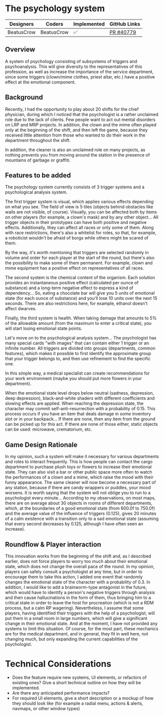 # The psychology system


| Designers | Coders | Implemented | GitHub Links |
|---|---|---|---|
| BeatusCrow | BeatusCrow | :white_check_mark:| [PR #40779](https://github.com/space-wizards/space-station-14/pull/40779) |


## Overview

A system of psychology consisting of subsystems of triggers and psychoanalysis. This will give diversity to the representatives of this profession, as well as increase the importance of the service department, since some triggers (clown/mime clothes, priest altar, etc.) have a positive effect at the emotional component.

## Background

Recently, I had the opportunity to play about 20 shifts for the chief physician, during which I noticed that the psychologist is a rather unclaimed role due to the lack of clients. Few people want to act out mental disorders on LRP and MRP projects. In addition, the clown and the mime often played only at the beginning of the shift, and then left the game, because they received little attention from those who wanted to do their work in the department throughout the shift.

In addition, the cleaner is also an unclaimed role on many projects, as nothing prevents you from moving around the station in the presence of mountains of garbage or graffiti.

## Features to be added

The psychology system currently consists of 3 trigger systems and a psychological analysis system.

The first trigger system is visual, which applies various effects depending on what you see. The field of view is 5 tiles (objects behind obstacles like walls are not visible, of course). Visually, you can be affected both by items on other players (for example, a clown's mask) and by any other object... All trigger objects in their prototypes can have both positive and negative effects. Additionally, they can affect all races or only some of them. Along with race restrictions, there's also a whitelist for roles, so that, for example, a roboticist wouldn't be afraid of borgs while others might be scared of them.

By the way, it's worth mentioning that triggers are selected randomly in volume and order for each player at the start of the round, but there's also the possibility to make some of them permanent. For example, clown and mime equipment has a positive effect on representatives of all races.

The second system is the chemical content of the organism. Each solution provides an instantaneous positive effect (calculated per ounce of substance) and a long-term negative effect to express a kind of dependency... So, eating a chocolate bar will give you 5 units of emotional state (for each ounce of substance) and you'll lose 10 units over the next 15 seconds. There are also restrictions here, for example, ethanol doesn't affect dwarves.

Finally, the third system is health. When taking damage that amounts to 5% of the allowable amount (from the maximum to enter a critical state), you will start losing emotional state points.

Let's move on to the psychological analysis system... The psychologist has many special cards "with images" that can contain either 1 trigger or an infinite number. All triggers are divided into groups (departments, common features), which makes it possible to first identify the approximate group that your trigger belongs to, and then use refinement to find the specific one.

In this simple way, a medical specialist can create recommendations for your work environment (maybe you should put more flowers in your department).

When the emotional state level drops below neutral (sadness, depression, deep depression), black-and-white shaders with different coefficients and slowing effects are applied. When reaching the depression state, the character may commit self-anti-resurrection with a probability of 0.15. This process occurs if you have an item that deals damage in some inventory slot or in your backpack... If there are none, then any item from the ground can be picked up for this act. If there are none of those either, static objects can be used: microwave, crematorium, etc.

## Game Design Rationale

In my opinion, such a system will make it necessary for various departments and roles to interact frequently. This is how people can contact the cargo department to purchase plush toys or flowers to increase their emotional state. They can also visit a bar or other public space more often to watch the performances of a clown and a mime, which raise the mood with their funny appearance. The same cleaner will now become a necessary part of any station, because if there are candy wrappers or puddles, your mood worsens. It is worth saying that the system will not oblige you to run to a psychologist every minute... According to my observations, on most maps, there are on average about 30 objects in rooms of different departments, which, at the boundaries of a good emotional state (from 600.0f to 750.0f) and the average value of the influence of triggers (0.125), gives 20 minutes of a calm existence with a transition only to a sad emotional state (assuming that every second decreases by 0.125, although I have often seen an increase).

## Roundflow & Player interaction

This innovation works from the beginning of the shift and, as I described earlier, does not force players to worry too much about their emotional state, which does not change the overall pace of the round. In my opinion, players can safely consult a psychologist at any time, but in order to encourage them to take this action, I added one event that randomly changes the emotional state of the character with a probability of 0.3. In addition, I would like to add a brainworm-type antagonist in the future, which would have to identify a person's negative triggers through analysis and then cause hallucinations in the form of them, thus bringing him to a critical state in order to leave the host for procreation (which is not a RDM process, but a calm RP wagering). Nevertheless, I assume that some players, having identified their triggers with the help of a psychologist, will put them in a small room in large numbers, which will give a significant change in their emotional state. And at the moment, I have not provided any systems to limit this situation.  Of course, for the most part, these mechanics are for the medical department, and in general, they fit in well here, not changing much, but only expanding the current capabilities of the psychologist.

# Technical Considerations

- Does the feature require new systems, UI elements, or refactors of existing ones? Give a short technical outline on how they will be implemented.
- Are there any anticipated performance impacts?
- For required UI elements, give a short description or a mockup of how they should look like (for example a radial menu, actions & alerts, navmaps, or other window types)
